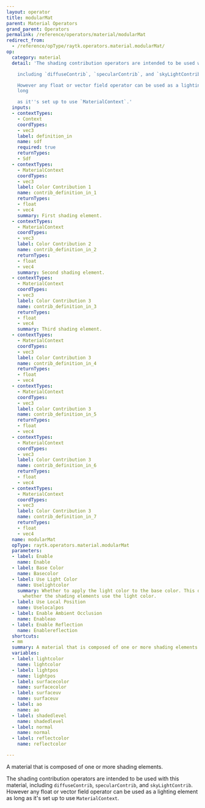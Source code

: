 ```yaml
---
layout: operator
title: modularMat
parent: Material Operators
grand_parent: Operators
permalink: /reference/operators/material/modularMat
redirect_from:
  - /reference/opType/raytk.operators.material.modularMat/
op:
  category: material
  detail: 'The shading contribution operators are intended to be used with this material,

    including `diffuseContrib`, `specularContrib`, and `skyLightContrib`.

    However any float or vector field operator can be used as a lighting element as
    long

    as it''s set up to use `MaterialContext`.'
  inputs:
  - contextTypes:
    - Context
    coordTypes:
    - vec3
    label: definition_in
    name: sdf
    required: true
    returnTypes:
    - Sdf
  - contextTypes:
    - MaterialContext
    coordTypes:
    - vec3
    label: Color Contribution 1
    name: contrib_definition_in_1
    returnTypes:
    - float
    - vec4
    summary: First shading element.
  - contextTypes:
    - MaterialContext
    coordTypes:
    - vec3
    label: Color Contribution 2
    name: contrib_definition_in_2
    returnTypes:
    - float
    - vec4
    summary: Second shading element.
  - contextTypes:
    - MaterialContext
    coordTypes:
    - vec3
    label: Color Contribution 3
    name: contrib_definition_in_3
    returnTypes:
    - float
    - vec4
    summary: Third shading element.
  - contextTypes:
    - MaterialContext
    coordTypes:
    - vec3
    label: Color Contribution 3
    name: contrib_definition_in_4
    returnTypes:
    - float
    - vec4
  - contextTypes:
    - MaterialContext
    coordTypes:
    - vec3
    label: Color Contribution 3
    name: contrib_definition_in_5
    returnTypes:
    - float
    - vec4
  - contextTypes:
    - MaterialContext
    coordTypes:
    - vec3
    label: Color Contribution 3
    name: contrib_definition_in_6
    returnTypes:
    - float
    - vec4
  - contextTypes:
    - MaterialContext
    coordTypes:
    - vec3
    label: Color Contribution 3
    name: contrib_definition_in_7
    returnTypes:
    - float
    - vec4
  name: modularMat
  opType: raytk.operators.material.modularMat
  parameters:
  - label: Enable
    name: Enable
  - label: Base Color
    name: Basecolor
  - label: Use Light Color
    name: Uselightcolor
    summary: Whether to apply the light color to the base color. This does not affect
      whether the shading elements use the light color.
  - label: Use Local Position
    name: Uselocalpos
  - label: Enable Ambient Occlusion
    name: Enableao
  - label: Enable Reflection
    name: Enablereflection
  shortcuts:
  - mm
  summary: A material that is composed of one or more shading elements.
  variables:
  - label: lightcolor
    name: lightcolor
  - label: lightpos
    name: lightpos
  - label: surfacecolor
    name: surfacecolor
  - label: surfaceuv
    name: surfaceuv
  - label: ao
    name: ao
  - label: shadedlevel
    name: shadedlevel
  - label: normal
    name: normal
  - label: reflectcolor
    name: reflectcolor

---
```



A material that is composed of one or more shading elements.

The shading contribution operators are intended to be used with this material,
including `diffuseContrib`, `specularContrib`, and `skyLightContrib`.
However any float or vector field operator can be used as a lighting element as long
as it's set up to use `MaterialContext`.